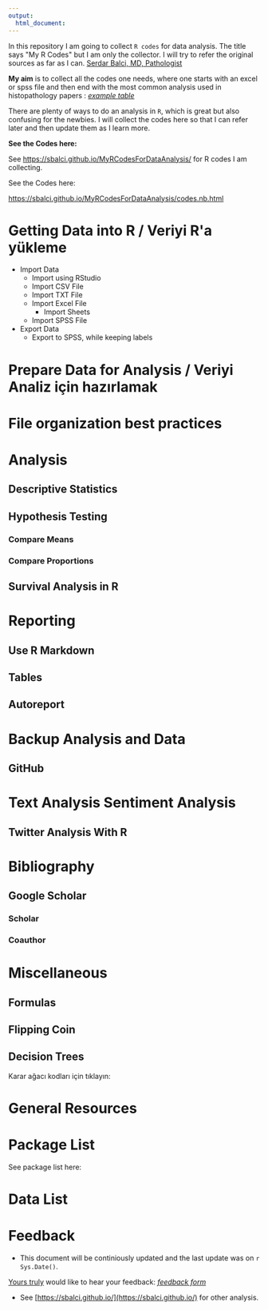 ```yaml
---
output: 
  html_document:
---
```


In this repository I am going to collect `R codes` for data analysis. The title says "My R Codes" but I am only the collector. I will try to refer the original sources as far as I can.
[Serdar Balci, MD, Pathologist](https://www.serdarbalci.com/)


**My aim** is to collect all the codes one needs, where one starts with an excel or spss file and then end with the most common analysis used in histopathology papers : _[example table](https://media.nature.com/original/nature-assets/modpathol/journal/v31/n1/extref/modpathol2017106x4.docx)_

There are plenty of ways to do an analysis in `R`, which is great but also confusing for the newbies. I will collect the codes here so that I can refer later and then update them as I learn more.


**See the Codes here:**

See https://sbalci.github.io/MyRCodesForDataAnalysis/ for R codes I am collecting.

See the Codes here:

https://sbalci.github.io/MyRCodesForDataAnalysis/codes.nb.html




# Getting Data into R / Veriyi R'a yükleme
- Import Data
    - Import using RStudio
    - Import CSV File
    - Import TXT File
    - Import Excel File
        - Import Sheets
    - Import SPSS File
- Export Data
    - Export to SPSS, while keeping labels

# Prepare Data for Analysis / Veriyi Analiz için hazırlamak

# File organization best practices

# Analysis

## Descriptive Statistics

## Hypothesis Testing

### Compare Means

### Compare Proportions

## Survival Analysis in R

# Reporting

## Use R Markdown

## Tables

## Autoreport

# Backup Analysis and Data

## GitHub


# Text Analysis Sentiment Analysis

## Twitter Analysis With R

# Bibliography

## Google Scholar
### Scholar
### Coauthor 

# Miscellaneous

## Formulas

## Flipping Coin

## Decision Trees

Karar ağacı kodları için tıklayın:

# General Resources

# Package List

See package list here: 

# Data List

# Feedback
- This document will be continiously updated and the last update was on `r Sys.Date()`.

[Yours truly](https://github.com/sbalci) would like to hear your feedback: _[feedback form](https://goo.gl/forms/YjGZ5DHgtPlR1RnB3)_

- See [https://sbalci.github.io/](https://sbalci.github.io/) for other analysis.